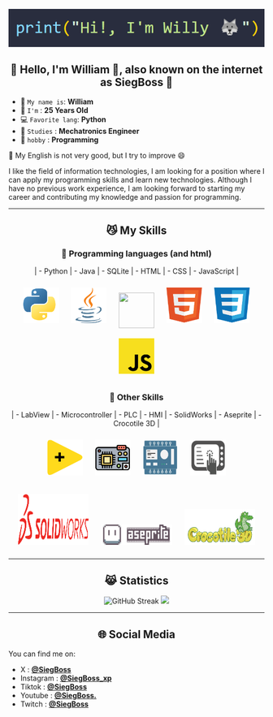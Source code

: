 <p align="center"> <img src="./Assets/Name.png"> </p>   
<h2 align="center">👋 Hello, I'm William 🫡, also known on the internet as SiegBoss 🐺</h2>

* 🫡 `My name is`: **William**
* 🐺 `I'm` : **25 Years Old**
* 💻 `Favorite lang`: **Python**
* 🤖 `Studies` : **Mechatronics Engineer**
* 🌱 `hobby` : **Programming**
  
😬 My English is not very good, but I try to improve 😄

I like the field of information technologies, I am looking for a position where I can apply my programming skills and learn new technologies. 
Although I have no previous work experience, I am looking forward to starting my career and contributing my knowledge and passion for programming.

-----------------
<h2 align="center"> 😼 My Skills </h2>
<h3 align="center"> 🌱 Programming languages (and html) </h3>

<p align="center">
| - Python  | - Java  | - SQLite  | - HTML  | - CSS  | - JavaScript  | 
</p>
<p align="center">
<img width="70px" height="70px" style="margin: 10px" src="./Assets/Python.svg"> <img width="70px" height="70px" style="margin: 10px" src="./Assets/Java.svg"> <img width="70px" height="70px" style="margin: 10px" src="./Assets/SQLite.svg"> <img width="70px" height="70px" style="margin: 10px" src="./Assets/HTML.svg"> <img width="70px" height="70px" style="margin: 10px" src="./Assets/CSS.svg"> <img width="70px" height="70px" style="margin: 10px" src="./Assets/JavaScript.svg">
</p> 

<h3 align="center"> 🤔 Other Skills </h3>

<p align="center">
| - LabView  | - Microcontroller  | - PLC  | - HMI  | - SolidWorks  | - Aseprite | - Crocotile 3D  |
</p> 
<p align="center" >
<img width="70px" height="70px" style="margin: 10px" src="./Assets/LabView.svg"> <img width="70px" height="70px" style="margin: 10px" src="./Assets/microcontrolador.png"> <img width="70px" height="70px" style="margin: 10px" src="./Assets/PLC.png"> <img width="70px" height="70px" style="margin: 10px" src="./Assets/HMI.jpg"> 
</p> 
<p align="center" >
<img width="140px" height="100px" style="margin: 10px" src="./Assets/SolidWorks.svg"> 
<img width="140px" height="40px" style="margin: 10px" src="./Assets/Aseprite.png"> <img width="140px" height="70px" style="margin: 10px" src="./Assets/Crocotile 3D.png">
</p> 

-------------------

<h2 align="center"> 😹 Statistics </h2>

<p align="center">
<img src="https://github-readme-streak-stats.herokuapp.com?user=SiegBoss&theme=tokyonight-duo&border_radius=20&date_format=j%20M%5B%20Y%5D&card_width=600" alt="GitHub Streak" />
<img src="https://github-readme-stats.vercel.app/api/top-langs/?username=SiegBoss&layout=compact&theme=transparent" />
</p> 

-------------------
<h2 align="center"> 🌐 Social Media </h2>

You can find me on:

- X         : [**@SiegBoss**](https://twitter.com/SiegBoss)
- Instagram : [**@SiegBoss_xp**](https://www.instagram.com/siegboss_xp/)
- Tiktok    : [**@SiegBoss**](https://www.tiktok.com/@siegboss)
- Youtube   : [**@SiegBoss.**](https://www.youtube.com/channel/UCSW3q-yaw-yatKWJ1138Pkw)
- Twitch    : [**@SiegBoss**](https://www.twitch.tv/Siegboss)

